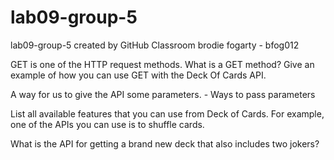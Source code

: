 # lab09-group-5
lab09-group-5 created by GitHub Classroom
brodie fogarty - bfog012

GET is one of the HTTP request methods. What is a GET method? Give an example of how you can use GET with the Deck Of Cards API.
  
  A way for us to give the API some parameters. - Ways to pass parameters  

List all available features that you can use from Deck of Cards. For example, one of the APIs you can use is to shuffle cards.

What is the API for getting a brand new deck that also includes two jokers?
